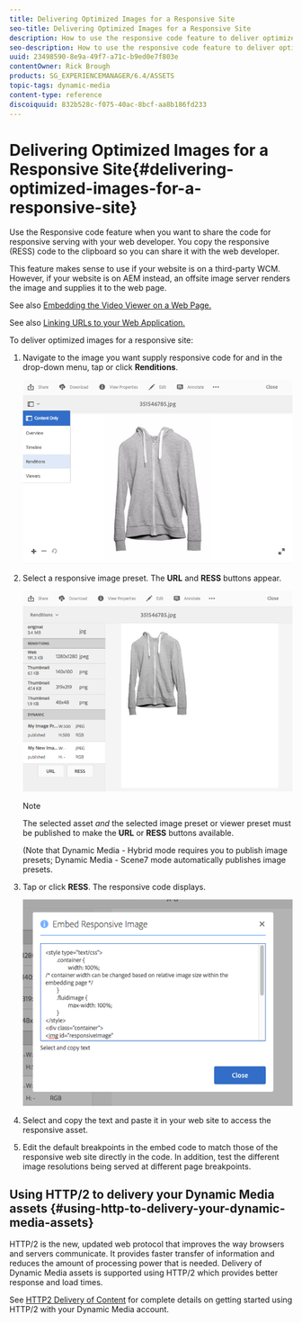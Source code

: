 ```yaml
---
title: Delivering Optimized Images for a Responsive Site
seo-title: Delivering Optimized Images for a Responsive Site
description: How to use the responsive code feature to deliver optimized images
seo-description: How to use the responsive code feature to deliver optimized images
uuid: 23498590-8e9a-49f7-a71c-b9ed0e7f803e
contentOwner: Rick Brough
products: SG_EXPERIENCEMANAGER/6.4/ASSETS
topic-tags: dynamic-media
content-type: reference
discoiquuid: 832b528c-f075-40ac-8bcf-aa8b186fd233
---
```


# Delivering Optimized Images for a Responsive Site{#delivering-optimized-images-for-a-responsive-site}

Use the Responsive code feature when you want to share the code for responsive serving with your web developer. You copy the responsive (RESS) code to the clipboard so you can share it with the web developer.

This feature makes sense to use if your website is on a third-party WCM. However, if your website is on AEM instead, an offsite image server renders the image and supplies it to the web page.

See also [Embedding the Video Viewer on a Web Page.](../../assets/using/embed-code.md)

See also [Linking URLs to your Web Application.](../../assets/using/linking-urls-to-yourwebapplication.md)

To deliver optimized images for a responsive site:

1. Navigate to the image you want supply responsive code for and in the drop-down menu, tap or click **Renditions**.

   ![](assets/chlimage_1-414.png)

1. Select a responsive image preset. The **URL** and **RESS** buttons appear. 

   ![](assets/chlimage_1-415.png)

   >[!NOTE]
   >
   >The selected asset *and* the selected image preset or viewer preset must be published to make the **URL** or **RESS** buttons available.
   >
   >
   >(Note that Dynamic Media - Hybrid mode requires you to publish image presets; Dynamic Media - Scene7 mode automatically publishes image presets.

1. Tap or click **RESS**. The responsive code displays.

   ![](assets/chlimage_1-416.png)

1. Select and copy the text and paste it in your web site to access the responsive asset.
1. Edit the default breakpoints in the embed code to match those of the responsive web site directly in the code. In addition, test the different image resolutions being served at different page breakpoints.

## Using HTTP/2 to delivery your Dynamic Media assets {#using-http-to-delivery-your-dynamic-media-assets}

HTTP/2 is the new, updated web protocol that improves the way browsers and servers communicate. It provides faster transfer of information and reduces the amount of processing power that is needed. Delivery of Dynamic Media assets is supported using HTTP/2 which provides better response and load times.

See [HTTP2 Delivery of Content](../../assets/using/http2.md) for complete details on getting started using HTTP/2 with your Dynamic Media account.
